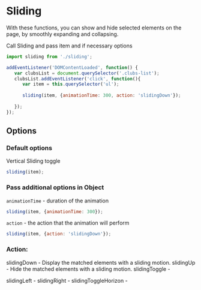 # Sliding
With these functions, you can show and hide selected elements on the page, by smoothly expanding and collapsing.

Сall Sliding and pass item and if necessary options
```js
import sliding from './sliding';

addEventListener('DOMContentLoaded', function() {
   var clubsList = document.querySelector('.clubs-list');
   clubsList.addEventListener('click', function(){
      var item = this.querySelector('ul');
      
      sliding(item, {animationTime: 300, action: 'slidingDown'});
      
   });
});
```

## Options
### Default options
Vertical Sliding toggle
```js
sliding(item);
```

### Pass additional options in Object
<code>animationTime</code> - duration of the animation
```js
sliding(item, {animationTime: 300});
```

<code>action</code> - the action that the animation will perform
```js
sliding(item, {action: 'slidingDown'});
```
### Action: 
slidingDown - Display the matched elements with a sliding motion.
slidingUp - Hide the matched elements with a sliding motion.
slidingToggle - 


slidingLeft - 
slidingRight - 
slidingToggleHorizon - 
